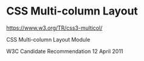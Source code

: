 # CSS Multi-column Layout  


https://www.w3.org/TR/css3-multicol/


CSS Multi-column Layout Module

W3C Candidate Recommendation 12 April 2011







